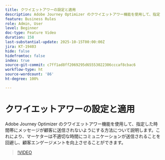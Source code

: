```yaml
---
title: クワイエットアワーの設定と適用
description: Adobe Journey Optimizer のクワイエットアワー機能を使用して、指定した時間帯にメッセージ（SMS、メール、プッシュ、WhatsApp）が顧客に送信されないようにする方法について説明します。これにより、マーケターは不適切な時間にコミュニケーションが送信されることを回避し、顧客エンゲージメントを向上させることができます。
feature: Business Rules
role: Admin, User
level: Beginner
doc-type: Feature Video
duration: 158
last-substantial-update: 2025-10-15T00:00:00Z
jira: KT-19403
hide: false
hidefromtoc: false
index: true
source-git-commit: c7ff1ad8ff2069295d65553022306cccaf8cbac6
workflow-type: ht
source-wordcount: '86'
ht-degree: 100%

---
```



# クワイエットアワーの設定と適用

Adobe Journey Optimizer のクワイエットアワー機能を使用して、指定した時間帯にメッセージが顧客に送信されないようにする方法について説明します。これにより、マーケターは不適切な時間にコミュニケーションが送信されることを回避し、顧客エンゲージメントを向上させることができます。

>[!VIDEO](https://video.tv.adobe.com/v/3475851/?learn=on&enablevpops)
